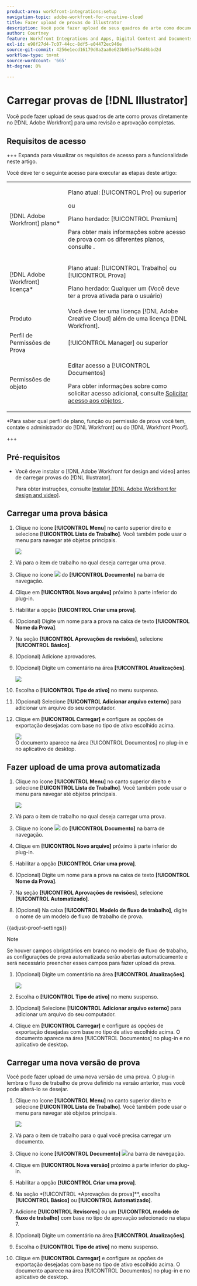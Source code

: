 ```yaml
---
product-area: workfront-integrations;setup
navigation-topic: adobe-workfront-for-creative-cloud
title: Fazer upload de provas do Illustrator
description: Você pode fazer upload de seus quadros de arte como documentos para uma revisão e aprovação rápidas ou simplesmente para armazenar no Adobe Workfront.
author: Courtney
feature: Workfront Integrations and Apps, Digital Content and Documents
exl-id: e98f27d4-7c07-44cc-8df5-e04472ec946e
source-git-commit: 4256e1ecd16179d0a2aa8e623b05be754d8bbd2d
workflow-type: tm+mt
source-wordcount: '665'
ht-degree: 0%

---
```


# Carregar provas de [!DNL Illustrator]

Você pode fazer upload de seus quadros de arte como provas diretamente no [!DNL Adobe Workfront] para uma revisão e aprovação completas.

## Requisitos de acesso

+++ Expanda para visualizar os requisitos de acesso para a funcionalidade neste artigo.

Você deve ter o seguinte acesso para executar as etapas deste artigo:

<table style="table-layout:auto"> 
 <col> 
 <col> 
 <tbody> 
 <tr> 
   <td role="rowheader">[!DNL Adobe Workfront] plano*</td> 
   <td> <p>Plano atual: [!UICONTROL Pro] ou superior</p> <p>ou</p> <p>Plano herdado: [!UICONTROL Premium]</p> <p>Para obter mais informações sobre acesso de prova com os diferentes planos, consulte .</p> </td> 
  </tr> 
  <tr> 
   <td role="rowheader">[!DNL Adobe Workfront] licença*</td> 
   <td> <p>Plano atual: [!UICONTROL Trabalho] ou [!UICONTROL Prova]</p> <p>Plano herdado: Qualquer um (Você deve ter a prova ativada para o usuário)</p> </td> 
  </tr> 
  <tr> 
   <td role="rowheader">Produto</td> 
   <td>Você deve ter uma licença [!DNL Adobe Creative Cloud] além de uma licença [!DNL Workfront].</td> 
  </tr> 
  <tr> 
   <td role="rowheader">Perfil de Permissões de Prova </td> 
   <td>[!UICONTROL Manager] ou superior</td> 
  </tr> 
  <tr> 
   <td role="rowheader">Permissões de objeto</td> 
   <td> <p>Editar acesso a [!UICONTROL Documentos]</p> <p>Para obter informações sobre como solicitar acesso adicional, consulte <a href="../../workfront-basics/grant-and-request-access-to-objects/request-access.md" class="MCXref xref">Solicitar acesso aos objetos </a>.</p> </td> 
  </tr> 
 </tbody> 
</table>

&#42;Para saber qual perfil de plano, função ou permissão de prova você tem, contate o administrador do [!DNL Workfront] ou do [!DNL Workfront Proof].

+++

## Pré-requisitos

* Você deve instalar o [!DNL Adobe Workfront for design and video] antes de carregar provas do [!DNL Illustrator].

  Para obter instruções, consulte [Instalar [!DNL Adobe Workfront for design and video]](/help/quicksilver/workfront-integrations-and-apps/adobe-workfront-for-creative-cloud/wf-install-cc.md).

## Carregar uma prova básica

1. Clique no ícone **[!UICONTROL Menu]** no canto superior direito e selecione **[!UICONTROL Lista de Trabalho]**. Você também pode usar o menu para navegar até objetos principais.

   ![](assets/go-back-to-work-list-350x314.png)

1. Vá para o item de trabalho no qual deseja carregar uma prova.
1. Clique no ícone ![](assets/documents.png) do **[!UICONTROL Documento]** na barra de navegação.
1. Clique em **[!UICONTROL Novo arquivo]** próximo à parte inferior do plug-in.
1. Habilitar a opção **[!UICONTROL Criar uma prova]**.
1. (Opcional) Digite um nome para a prova na caixa de texto **[!UICONTROL Nome da Prova]**.
1. Na seção **[!UICONTROL Aprovações de revisões]**, selecione **[!UICONTROL Básico]**.
1. (Opcional) Adicione aprovadores.
1. (Opcional) Digite um comentário na área **[!UICONTROL Atualizações]**.

   ![](assets/add-comment.png)

1. Escolha o **[!UICONTROL Tipo de ativo]** no menu suspenso.

1. (Opcional) Selecione **[!UICONTROL Adicionar arquivo externo]** para adicionar um arquivo do seu computador.
1. Clique em **[!UICONTROL Carregar]** e configure as opções de exportação desejadas com base no tipo de ativo escolhido acima.

   ![](assets/plugin-files-350x307.png)\
   O documento aparece na área [!UICONTROL Documentos] no plug-in e no aplicativo de desktop.


## Fazer upload de uma prova automatizada

1. Clique no ícone **[!UICONTROL Menu]** no canto superior direito e selecione **[!UICONTROL Lista de Trabalho]**. Você também pode usar o menu para navegar até objetos principais.

   ![](assets/go-back-to-work-list-350x314.png)

1. Vá para o item de trabalho no qual deseja carregar uma prova.
1. Clique no ícone ![](assets/documents.png) do **[!UICONTROL Documento]** na barra de navegação.

1. Clique em **[!UICONTROL Novo arquivo]** próximo à parte inferior do plug-in.
1. Habilitar a opção **[!UICONTROL Criar uma prova]**.
1. (Opcional) Digite um nome para a prova na caixa de texto **[!UICONTROL Nome da Prova]**.
1. Na seção **[!UICONTROL Aprovações de revisões]**, selecione **[!UICONTROL Automatizado]**.
1. (Opcional) Na caixa **[!UICONTROL Modelo de fluxo de trabalho]**, digite o nome de um modelo de fluxo de trabalho de prova.

{{adjust-proof-settings}}

>[!NOTE]
>
> Se houver campos obrigatórios em branco no modelo de fluxo de trabalho, as configurações de prova automatizada serão abertas automaticamente e será necessário preencher esses campos para fazer upload da prova.


1. (Opcional) Digite um comentário na área **[!UICONTROL Atualizações]**.

   ![](assets/add-comment-automated-approval.png)

1. Escolha o **[!UICONTROL Tipo de ativo]** no menu suspenso.
1. (Opcional) Selecione **[!UICONTROL Adicionar arquivo externo]** para adicionar um arquivo do seu computador.
1. Clique em **[!UICONTROL Carregar]** e configure as opções de exportação desejadas com base no tipo de ativo escolhido acima.
O documento aparece na área [!UICONTROL Documentos] no plug-in e no aplicativo de desktop.

## Carregar uma nova versão de prova

Você pode fazer upload de uma nova versão de uma prova. O plug-in lembra o fluxo de trabalho de prova definido na versão anterior, mas você pode alterá-lo se desejar.

1. Clique no ícone **[!UICONTROL Menu]** no canto superior direito e selecione **[!UICONTROL Lista de Trabalho]**. Você também pode usar o menu para navegar até objetos principais.

   ![](assets/go-back-to-work-list-350x314.png)

1. Vá para o item de trabalho para o qual você precisa carregar um documento.
1. Clique no ícone **[!UICONTROL Documento]** ![](assets/documents.png)na barra de navegação.

1. Clique em **[!UICONTROL Nova versão]** próximo à parte inferior do plug-in.
1. Habilitar a opção **[!UICONTROL Criar uma prova]**.

1. Na seção *[!UICONTROL *Aprovações de prova]**, escolha **[!UICONTROL Básico]** ou **[!UICONTROL Automatizado]**.

1. Adicione **[!UICONTROL Revisores]** ou um **[!UICONTROL modelo de fluxo de trabalho]** com base no tipo de aprovação selecionado na etapa 7.

1. (Opcional) Digite um comentário na área **[!UICONTROL Atualizações]**.
1. Escolha o **[!UICONTROL Tipo de ativo]** no menu suspenso.
1. Clique em **[!UICONTROL Carregar]** e configure as opções de exportação desejadas com base no tipo de ativo escolhido acima.
O documento aparece na área [!UICONTROL Documentos] no plug-in e no aplicativo de desktop.

